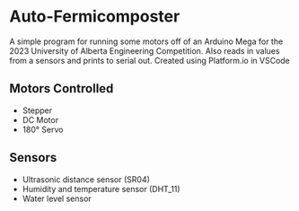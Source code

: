 # Auto-Fermicomposter
 A simple program for running some motors off of an Arduino Mega for the 2023 University of Alberta Engineering Competition.
 Also reads in values from a sensors and prints to serial out.
 Created using Platform.io in VSCode

## Motors Controlled
* Stepper
* DC Motor
* 180&deg; Servo

## Sensors
* Ultrasonic distance sensor (SR04)
* Humidity and temperature sensor (DHT_11)
* Water level sensor
